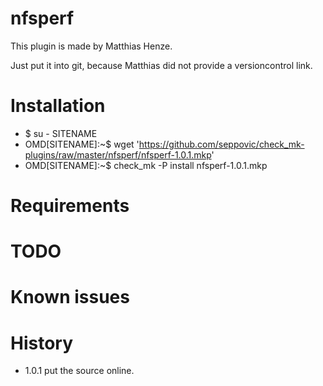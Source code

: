 # nfsperf
This plugin is made by Matthias Henze. 

Just put it into git, because Matthias did not provide a versioncontrol link.

# Installation
* $ su - SITENAME
* OMD[SITENAME]:~$ wget 'https://github.com/seppovic/check_mk-plugins/raw/master/nfsperf/nfsperf-1.0.1.mkp'
* OMD[SITENAME]:~$ check_mk -P install nfsperf-1.0.1.mkp

# Requirements

# TODO

# Known issues

# History
* 1.0.1   put the source online.
